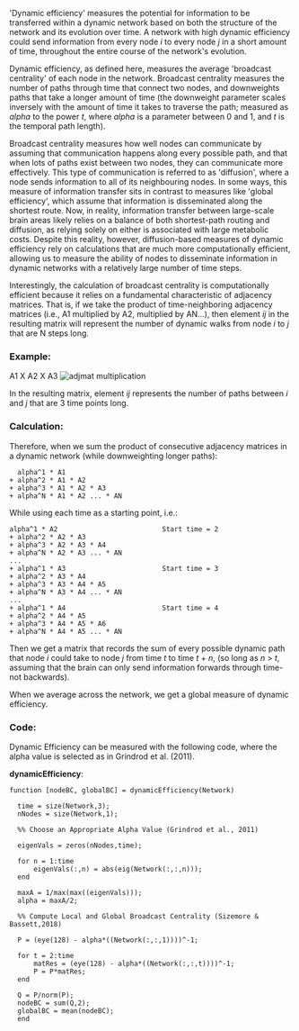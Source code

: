 <!--layout: page title: "PAGE TITLE" permalink: /Dynamic_Efficiency/-->

'Dynamic efficiency' measures the potential for information to be transferred within a dynamic network based on both the structure of the network and its evolution over time. A network with high dynamic efficiency could send information from every node _i_ to every node _j_ in a short amount of time, throughout the entire course of the network's evolution.

Dynamic efficiency, as defined here, measures the average 'broadcast centrality' of each node in the network. Broadcast centrality measures the number of paths through time that connect two nodes, and downweights paths that take a longer amount of time (the downweight parameter scales inversely with the amount of time it takes to traverse the path; measured as _alpha_ to the power _t_, where _alpha_ is a parameter between 0 and 1, and _t_ is the temporal path length). 

Broadcast centrality measures how well nodes can communicate by assuming that communication happens along every possible path, and that when lots of paths exist between two nodes, they can communicate more effectively. This type of communication is referred to as 'diffusion', where a node sends information to all of its neighbouring nodes. In some ways, this measure of information transfer sits in contrast to measures like 'global efficiency', which assume that information is disseminated along the shortest route. Now, in reality, information transfer between large-scale brain areas likely relies on a balance of both shortest-path routing and diffusion, as relying solely on either is associated with large metabolic costs. Despite this reality, however, diffusion-based measures of dynamic efficiency rely on calculations that are much more computationally efficient, allowing us to measure the ability of nodes to disseminate information in dynamic networks with a relatively large number of time steps.

Interestingly, the calculation of broadcast centrality is computationally efficient because it relies on a fundamental characteristic of adjacency matrices. That is, if we take the product of time-neighboring adjacency matrices (i.e., A1 multiplied by A2, multiplied by AN...), then element _ij_ in the resulting matrix will represent the number of dynamic walks from node _i_ to _j_ that are N steps long. 

### Example:

A1 X A2 X A3
![adjmat multiplication](https://user-images.githubusercontent.com/81769550/114958954-11da3a80-9e32-11eb-9e12-b64ecfc6844e.PNG)

In the resulting matrix, element _ij_ represents the number of paths between _i_ and _j_ that are 3 time points long. 

### Calculation:

Therefore, when we sum the product of consecutive adjacency matrices in a dynamic network (while downweighting longer paths):

      alpha^1 * A1
    + alpha^2 * A1 * A2
    + alpha^3 * A1 * A2 * A3
    + alpha^N * A1 * A2 ... * AN

While using each time as a starting point, i.e.:

    alpha^1 * A2                          Start time = 2
    + alpha^2 * A2 * A3
    + alpha^3 * A2 * A3 * A4
    + alpha^N * A2 * A3 ... * AN
    ...
    + alpha^1 * A3                        Start time = 3
    + alpha^2 * A3 * A4
    + alpha^3 * A3 * A4 * A5
    + alpha^N * A3 * A4 ... * AN
    ...
    + alpha^1 * A4                        Start time = 4
    + alpha^2 * A4 * A5
    + alpha^3 * A4 * A5 * A6
    + alpha^N * A4 * A5 ... * AN

Then we get a matrix that records the sum of every possible dynamic path that node _i_ could take to node _j_ from time _t_ to time _t_ + _n_, (so long as _n_ > _t_, assuming that the brain can only send information forwards through time- not backwards).

When we average across the network, we get a global measure of dynamic efficiency.

### Code:

Dynamic Efficiency can be measured with the following code, where the alpha value is selected as in Grindrod et al. (2011).

**dynamicEfficiency**:

    function [nodeBC, globalBC] = dynamicEfficiency(Network)

      time = size(Network,3);
      nNodes = size(Network,1);
      
      %% Choose an Appropriate Alpha Value (Grindrod et al., 2011)
      
      eigenVals = zeros(nNodes,time);
      
      for n = 1:time  
          eigenVals(:,n) = abs(eig(Network(:,:,n)));
      end
      
      maxA = 1/max(max((eigenVals)));
      alpha = maxA/2;
      
      %% Compute Local and Global Broadcast Centrality (Sizemore & Bassett,2018)
      
      P = (eye(128) - alpha*((Network(:,:,1))))^-1;
      
      for t = 2:time
          matRes = (eye(128) - alpha*((Network(:,:,t))))^-1;                      
          P = P*matRes;
      end
      
      Q = P/norm(P);
      nodeBC = sum(Q,2);
      globalBC = mean(nodeBC);
      end
